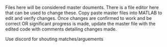 Files here will be considered master douments. There is a file editor here that can be used to change these. Copy paste master files into MATLAB to edit and verify changes. 
Once changes are confirmed to work and be correct OR significant progress is made, update the master file with the edited code with comments detailing changes made. 

Use discord for shouting matches/arguements

